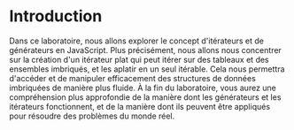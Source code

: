# Introduction

Dans ce laboratoire, nous allons explorer le concept d'itérateurs et de générateurs en JavaScript. Plus précisément, nous allons nous concentrer sur la création d'un itérateur plat qui peut itérer sur des tableaux et des ensembles imbriqués, et les aplatir en un seul itérable. Cela nous permettra d'accéder et de manipuler efficacement des structures de données imbriquées de manière plus fluide. À la fin du laboratoire, vous aurez une compréhension plus approfondie de la manière dont les générateurs et les itérateurs fonctionnent, et de la manière dont ils peuvent être appliqués pour résoudre des problèmes du monde réel.
